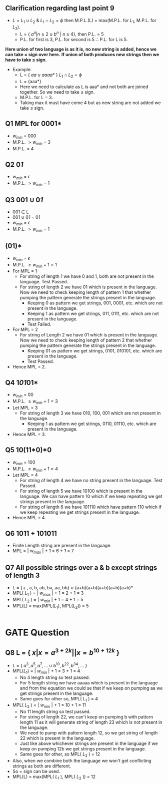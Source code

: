 ## Clarification regarding last point 9

- $L = L_{1} \cup L_{2}$ & $L_{1} \cap L_{2} = \phi$ then M.P.L.(L) = max(M.P.L. for $L_{1}$, M.P.L. for $L_{2}$).
    - L = { $a^{n} | n \geq 2 \cup b^{n}$ | n $\geq$ 4}, then P.L. = 5
    - P.L. for first is 3, P.L. for second is 5 $\therefore$ P.L. for L is 5.  
  
**Here union of two language is as it is, no new string is added, hence we can take = sign over here.**
**If union of both produces new strings then we have to take $\leq$ sign.**

- Example:
  - L = { $aa \cup aaaa*$ } $L_{1} \cap L_{2} = \phi$
  - L = {aaa*}
  - Here we need to calculate as L is aaa* and not both are joined together. So we need to take $\leq$ sign.
  - M.P.L. for L = 3.
  - Taking max it must have come 4 but as new string are not added we take $\leq$ sign.

## Q1 MPL for 0001*
- $w_{min}$ = 000
- M.P.L. $\gt w_{min}$ = 3
- M.P.L. = 4

## Q2 0*1*
- $w_{min}$ = $\epsilon$
- M.P.L. $\gt w_{min}$ = 1

## Q3 001 $\cup$ 0*1*
- 001 $\in$ L
- 001 $\cup$ 0*1* = 0*1*
- $w_{min}$ = $\epsilon$
- M.P.L. $\gt w_{min}$ = 1

## (01)*
- $w_{min}$ = $\epsilon$
- M.P.L. $\geq w_{min}+1 = 1$
- For MPL = 1
  - For string of length 1 we have 0 and 1, both are not present in the language. Test Passed.
  - For string of length 2 we have 01 which is present in the language. Now we need to check keeping length of pattern 1 that whether pumping the pattern generate the strings present in the language.
    - Keeping 0 as pattern we get strings, 001, 0001, etc. which are not present in the language. 
    - Keeping 1 as pattern we get strings, 011, 0111, etc. which are not present in the language.
    - Test Failed.
- For MPL = 2
  - For string of Length 2 we have 01 which is present in the language. Now we need to check keeping length of pattern 2 that whether pumping the pattern generate the strings present in the language.
    - Keeping 01 as pattern we get strings, 0101, 010101, etc. which are present in the language.
    - Test Passed.
- Hence MPL = 2.

## Q4 1*01*01*
- $w_{min}$ = 00
- M.P.L. $\geq w_{min}+1 = 3$
- Let MPL = 3
  - For string of length 3 we have 010, 100, 001 which are not present in the language.
    - Keeping 1 as pattern we get strings, 0110, 01110, etc. which are present in the language.
- Hence MPL = 3.

## Q5 10(11*0)*0
- $w_{min}$ = 100
- M.P.L. $\geq w_{min}+1 = 4$
- Let MPL = 4
  - For string of length 4 we have no string present in the language. Test Passed.
  - For string of length 5 we have 10100 which is present in the language. We can have pattern 10 which if we keep repeating we get strings present in the language.
  - For string of length 6 we have 101110 which have pattern 110 which if we keep repeating we get strings present in the language.
- Hence MPL = 4.

## Q6 1011 + 101011
- Finite Length string are present in the language.
- MPL = | $w_{max}$ | + 1 = 6 + 1 = 7

## Q7 All possible strings over a & b except strings of length 3
- L = { $\epsilon$ , a, b, ab, ba, aa, bb} $\cup$ (a+b)(a+b)(a+b)(a+b)(a+b)*
- MPL( $L_{1}$ ) = | $w_{max}$ | + 1 = 2 + 1 = 3
- MPL( $L_{2}$ ) = | $w_{min}$ | + 1 = 4 + 1 = 5
- MPL(L) = max(MPL($L_{1}$), MPL($L_{2}$)) = 5
<br/> <br/>

# GATE Question
## Q8 L = { $x | x = a^{3+2k} || x = b^{10+12k}$ }

- L = { $a^{3}, a^{5}, a^{7}, ... \cup b^{10}, b^{22}, b^{34}, ...$ }
- MPL($L_{1}$) = | $w_{min}$ | + 1 = 3 + 1 = 4
  - No 4 length string so test passed.
  - For 5 length string we have aaaaa which is present in the language and from the equation we could se that if we keep on pumping aa we get strings present in the language.
  - Same goes for other so, MPL( $L_{1}$ ) = 4
- MPL( $L_{2}$ ) = | $w_{min}$ | + 1 = 10 + 1 = 11
  - No 11 length string so test passed.
  - For string of length 22, we can't keep on pumping b with pattern length 11 as it will generate string of length 23 which is not present in the language.
  - We need to pump with pattern length 12, so we get string of length 22 which is present in the language.
  - Just like above whichever strings are present in the language if we keep on pumping 12b we get strings present in the language.
  - Same goes for other, so MPL( $L_{2}$ ) = 12
- Also, when we combine both the language we won't get conflicting strings as both are different.
- So = sign can be used.
- MPL(L) = max(MPL( $L_{1}$ ), MPL( $L_{2}$ )) = 12
